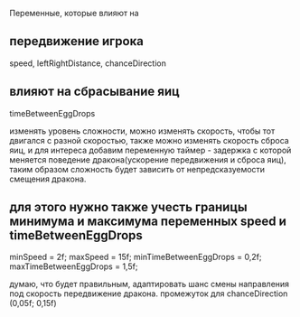 Переменные, которые влияют на 
## передвижение игрока
speed, leftRightDistance, chanceDirection
## влияют на сбрасывание яиц
timeBetweenEggDrops

изменять уровень сложности, можно изменять скорость, чтобы тот двигался с разной скоростью,
также можно изменять скорость сброса яиц,
и для интереса добавим переменную таймер - задержка с которой меняется поведение дракона(ускорение передвижения и сброса яиц),
таким образом сложность будет зависить от непредсказуемости смещения дракона.
## для этого нужно также учесть границы минимума и максимума переменных speed и timeBetweenEggDrops
minSpeed = 2f;
maxSpeed = 15f;
minTimeBetweenEggDrops = 0,2f;
maxTimeBetweenEggDrops = 1,5f;

думаю, что будет правильным, адаптировать шанс смены направления под скорость передвижение дракона.
промежуток для chanceDirection (0,05f; 0,15f)
